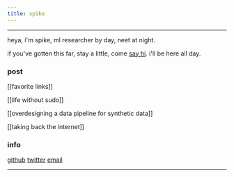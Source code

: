 ```yaml
---
title: spike
---
```


---

heya, i'm spike, ml researcher by day, neet at night. 

if you've gotten this far, stay a little, come [say hi](https://x.com/spikedoanz). i'll be here all day.


### post ###

[[favorite links]]

[[life without sudo]]

[[overdesigning a data pipeline for synthetic data]]

[[taking back the internet]]
### info ###

[github](https://github.com/spikedoanz)
[twitter](https://twitter.com/spikedoanz)
[email](mailto:spikedoanz@gmail.com)

---

